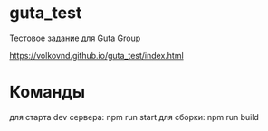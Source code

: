 # guta_test

Тестовое задание для Guta Group

https://volkovnd.github.io/guta_test/index.html

# Команды 

для старта dev сервера: npm run start
для сборки: npm run build
